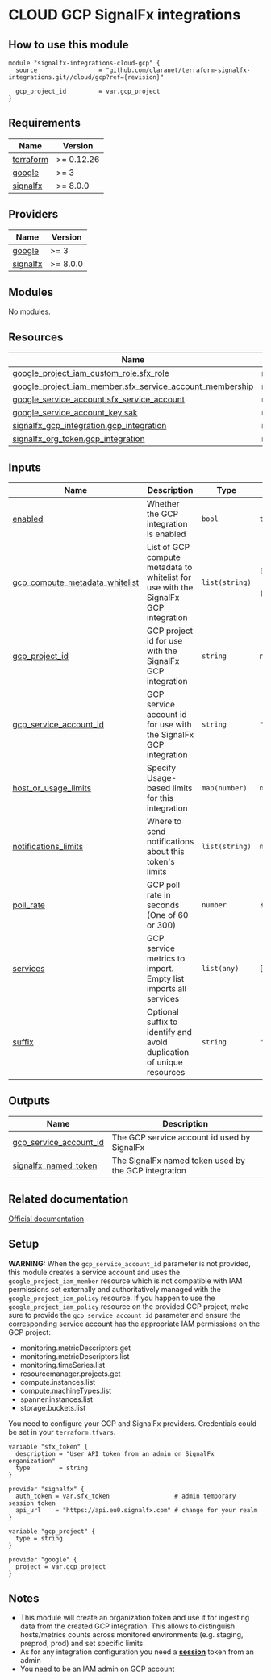# CLOUD GCP SignalFx integrations

## How to use this module

```hcl
module "signalfx-integrations-cloud-gcp" {
  source                 = "github.com/claranet/terraform-signalfx-integrations.git//cloud/gcp?ref={revision}"

  gcp_project_id         = var.gcp_project
}

```

<!-- BEGIN_TF_DOCS -->
## Requirements

| Name | Version |
|------|---------|
| <a name="requirement_terraform"></a> [terraform](#requirement\_terraform) | >= 0.12.26 |
| <a name="requirement_google"></a> [google](#requirement\_google) | >= 3 |
| <a name="requirement_signalfx"></a> [signalfx](#requirement\_signalfx) | >= 8.0.0 |

## Providers

| Name | Version |
|------|---------|
| <a name="provider_google"></a> [google](#provider\_google) | >= 3 |
| <a name="provider_signalfx"></a> [signalfx](#provider\_signalfx) | >= 8.0.0 |

## Modules

No modules.

## Resources

| Name | Type |
|------|------|
| [google_project_iam_custom_role.sfx_role](https://registry.terraform.io/providers/hashicorp/google/latest/docs/resources/project_iam_custom_role) | resource |
| [google_project_iam_member.sfx_service_account_membership](https://registry.terraform.io/providers/hashicorp/google/latest/docs/resources/project_iam_member) | resource |
| [google_service_account.sfx_service_account](https://registry.terraform.io/providers/hashicorp/google/latest/docs/resources/service_account) | resource |
| [google_service_account_key.sak](https://registry.terraform.io/providers/hashicorp/google/latest/docs/resources/service_account_key) | resource |
| [signalfx_gcp_integration.gcp_integration](https://registry.terraform.io/providers/splunk-terraform/signalfx/latest/docs/resources/gcp_integration) | resource |
| [signalfx_org_token.gcp_integration](https://registry.terraform.io/providers/splunk-terraform/signalfx/latest/docs/resources/org_token) | resource |

## Inputs

| Name | Description | Type | Default | Required |
|------|-------------|------|---------|:--------:|
| <a name="input_enabled"></a> [enabled](#input\_enabled) | Whether the GCP integration is enabled | `bool` | `true` | no |
| <a name="input_gcp_compute_metadata_whitelist"></a> [gcp\_compute\_metadata\_whitelist](#input\_gcp\_compute\_metadata\_whitelist) | List of GCP compute metadata to whitelist for use with the SignalFx GCP integration | `list(string)` | <pre>[<br>  "sfx_env",<br>  "sfx_monitored"<br>]</pre> | no |
| <a name="input_gcp_project_id"></a> [gcp\_project\_id](#input\_gcp\_project\_id) | GCP project id for use with the SignalFx GCP integration | `string` | n/a | yes |
| <a name="input_gcp_service_account_id"></a> [gcp\_service\_account\_id](#input\_gcp\_service\_account\_id) | GCP service account id for use with the SignalFx GCP integration | `string` | `""` | no |
| <a name="input_host_or_usage_limits"></a> [host\_or\_usage\_limits](#input\_host\_or\_usage\_limits) | Specify Usage-based limits for this integration | `map(number)` | `null` | no |
| <a name="input_notifications_limits"></a> [notifications\_limits](#input\_notifications\_limits) | Where to send notifications about this token's limits | `list(string)` | `null` | no |
| <a name="input_poll_rate"></a> [poll\_rate](#input\_poll\_rate) | GCP poll rate in seconds (One of 60 or 300) | `number` | `300` | no |
| <a name="input_services"></a> [services](#input\_services) | GCP service metrics to import. Empty list imports all services | `list(any)` | `[]` | no |
| <a name="input_suffix"></a> [suffix](#input\_suffix) | Optional suffix to identify and avoid duplication of unique resources | `string` | `""` | no |

## Outputs

| Name | Description |
|------|-------------|
| <a name="output_gcp_service_account_id"></a> [gcp\_service\_account\_id](#output\_gcp\_service\_account\_id) | The GCP service account id used by SignalFx |
| <a name="output_signalfx_named_token"></a> [signalfx\_named\_token](#output\_signalfx\_named\_token) | The SignalFx named token used by the GCP integration |
<!-- END_TF_DOCS -->

## Related documentation

[Official documentation](https://docs.signalfx.com/en/latest/integrations/google-cloud-platform.html#connect-to-google-cloud-platform)

## Setup

**WARNING:** When the `gcp_service_account_id` parameter is not provided, this module creates a service account and uses the `google_project_iam_member` resource which is not compatible with IAM permissions set externally and authoritatively managed with the `google_project_iam_policy` resource. If you happen to use the `google_project_iam_policy` resource on the provided GCP project,
make sure to provide the `gcp_service_account_id` parameter and ensure the corresponding service account has the appropriate IAM permissions on the GCP project:

- monitoring.metricDescriptors.get
- monitoring.metricDescriptors.list
- monitoring.timeSeries.list
- resourcemanager.projects.get
- compute.instances.list
- compute.machineTypes.list
- spanner.instances.list
- storage.buckets.list

You need to configure your GCP and SignalFx providers.
Credentials could be set in your `terraform.tfvars`.

```
variable "sfx_token" {
  description = "User API token from an admin on SignalFx organization"
  type        = string
}

provider "signalfx" {
  auth_token = var.sfx_token                  # admin temporary session token
  api_url    = "https://api.eu0.signalfx.com" # change for your realm
}

variable "gcp_project" {
  type = string
}

provider "google" {
  project = var.gcp_project
}

```

## Notes

- This module will create an organization token and use it for ingesting data from the created GCP integration.
  This allows to distinguish hosts/metrics counts across monitored environments (e.g. staging, preprod, prod) and set specific limits.
- As for any integration configuration you need a [**session**](https://docs.signalfx.com/en/latest/admin-guide/tokens.html#user-api-access-tokens) token from an admin
- You need to be an IAM admin on GCP account
